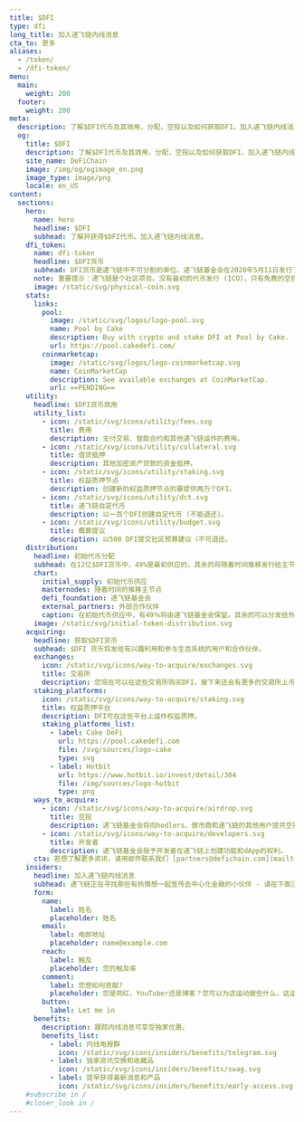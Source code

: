 ```yaml
---
title: $DFI
type: dfi
long_title: 加入递飞链内线消息
cta_to: 更多
aliases:
  - /token/
  - /dfi-token/
menu:
  main:
    weight: 200
  footer:
    weight: 200
meta:
  description: 了解$DFI代币及其效用，分配，空投以及如何获取DFI。加入递飞链内线消息。
  og:
    title: $DFI
    description: 了解$DFI代币及其效用，分配，空投以及如何获取DFI。加入递飞链内线消息。
    site_name: DeFiChain
    image: /img/og/ogimage_en.png
    image_type: image/png
    locale: en_US
content:
  sections:
    hero:
      name: hero
      headline: $DFI
      subhead: 了解并获得$DFI代币。加入递飞链内线消息。
    dfi_token:
      name: dfi-token
      headline: $DFI货币
      subhead: DFI货币是递飞链中不可分割的单位。递飞链基金会在2020年5月11日发行了大约6亿个DFI。现时的流通供应（权益质押和流动性挖矿）可在[递飞链浏览器查询](http://explorer.defichain.io/)。
      note: 重要提示：递飞链是个社区项目。没有最初的代币发行 (ICO)，只有免费的空投。
      image: /static/svg/physical-coin.svg
    stats:
      links:
        pool:
          image: /static/svg/logos/logo-pool.svg
          name: Pool by Cake
          description: Buy with crypto and stake DFI at Pool by Cake.
          url: https://pool.cakedefi.com/
        coinmarketcap:
          image: /static/svg/logos/logo-coinmarketcap.svg
          name: CoinMarketCap
          description: See available exchanges at CoinMarketCap.
          url: ==PENDING==
    utility:
      headline: $DFI货币效用
      utility_list:
        - icon: /static/svg/icons/utility/fees.svg
          title: 费用
          description: 支付交易、智能合约和其他递飞链运作的费用。
        - icon: /static/svg/icons/utility/collateral.svg
          title: 借贷抵押
          description: 其他加密资产贷款的资金抵押。
        - icon: /static/svg/icons/utility/staking.svg
          title: 权益质押节点
          description: 创建新的权益质押节点的要提供两万个DFI。
        - icon: /static/svg/icons/utility/dct.svg
          title: 递飞链自定代币
          description: 以一百个DFI创建自定代币 (不能退还)。
        - icon: /static/svg/icons/utility/budget.svg
          title: 概算提议
          description: 以500 DFI提交社区预算建议（不可退还。
    distribution:
      headline: 初始代币分配
      subhead: 在12亿$DFI货币中，49%是最初供应的，其余的将随着时间推移发行给主节点持有者。
      chart:
        initial_supply: 初始代币供应
        masternodes: 随着时间的推移主节点
        defi_foundation: 递飞链基金会
        external_partners: 外部合作伙伴
        caption: 在初始代币供应中，有49％将由递飞链基金会保留。其余的可以分发给外部合作伙伴，以资助最初的开发。
      image: /static/svg/initial-token-distribution.svg
    acquiring:
      headline: 获取$DFI货币
      subhead: $DFI 货币将发给有兴趣利用和参与生态系统的用户和合作伙伴。
      exchanges:
        icon: /static/svg/icons/way-to-acquire/exchanges.svg
        title: 交易所
        description: 您现在可以在这些交易所购买DFI，接下来还会有更多的交易所上币。
      staking_platforms:
        icon: /static/svg/icons/way-to-acquire/staking.svg
        title: 权益质押平台
        description: DFI可在这些平台上运作权益质押。
        staking_platforms_list:
          - label: Cake DeFi
            url: https://pool.cakedefi.com
            file: /svg/sources/logo-cake
            type: svg
          - label: Hotbit
            url: https://www.hotbit.io/invest/detail/304
            file: /img/sources/logo-hotbit
            type: png
      ways_to_acquire:
        - icon: /static/svg/icons/way-to-acquire/airdrop.svg
          title: 空投
          description: 递飞链基金会将向hodlers、做市商和递飞链的其他用户提共空投DFI。
        - icon: /static/svg/icons/way-to-acquire/developers.svg
          title: 开发者
          description: 递飞链基金会授予开发者在递飞链上创建功能和dApp的权利。
      cta: 若想了解更多资讯，请用邮件联系我们 [partners@defichain.com](mailto:partners@defichain.com).
    insiders:
      headline: 加入递飞链内线消息
      subhead: 递飞链正在寻找那些有热情想一起宣传去中心化金融的小伙伴 - 请在下面注册。
      form:
        name:
          label: 姓名
          placeholder: 姓名
        email:
          label: 电邮地址
          placeholder: name@example.com
        reach:
          label: 触及
          placeholder: 您的触及率
        comment:
          label: 您想如何贡献?
          placeholder: 您是网红，YouTuber还是博客？您可以为这运动做些什么，这运动可以为您做些什么？请告诉我们更多。
        button:
          label: Let me in
      benefits:
        description: 跟踪内线消息可享受独家优惠。
        benefits_list:
          - label: 内线电报群
            icon: /static/svg/icons/insiders/benefits/telegram.svg
          - label: 独家资讯交换和收藏品
            icon: /static/svg/icons/insiders/benefits/swag.svg
          - label: 提早获得最新消息和产品
            icon: /static/svg/icons/insiders/benefits/early-access.svg
    #subscribe in /
    #closer_look in /
---
```

